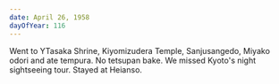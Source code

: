 ```yaml
---
date: April 26, 1958
dayOfYear: 116
---
```

Went to YTasaka Shrine, Kiyomizudera Temple, Sanjusangedo, Miyako odori and ate tempura.
No tetsupan bake.
We missed Kyoto's night sightseeing tour. 
Stayed at Heianso.
